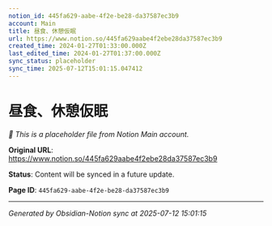 ```yaml
---
notion_id: 445fa629-aabe-4f2e-be28-da37587ec3b9
account: Main
title: 昼食、休憩仮眠
url: https://www.notion.so/445fa629aabe4f2ebe28da37587ec3b9
created_time: 2024-01-27T01:33:00.000Z
last_edited_time: 2024-01-27T01:37:00.000Z
sync_status: placeholder
sync_time: 2025-07-12T15:01:15.047412
---
```


# 昼食、休憩仮眠

*🔄 This is a placeholder file from Notion Main account.*

**Original URL**: https://www.notion.so/445fa629aabe4f2ebe28da37587ec3b9

**Status**: Content will be synced in a future update.

**Page ID**: `445fa629-aabe-4f2e-be28-da37587ec3b9`

---

*Generated by Obsidian-Notion sync at 2025-07-12 15:01:15*
